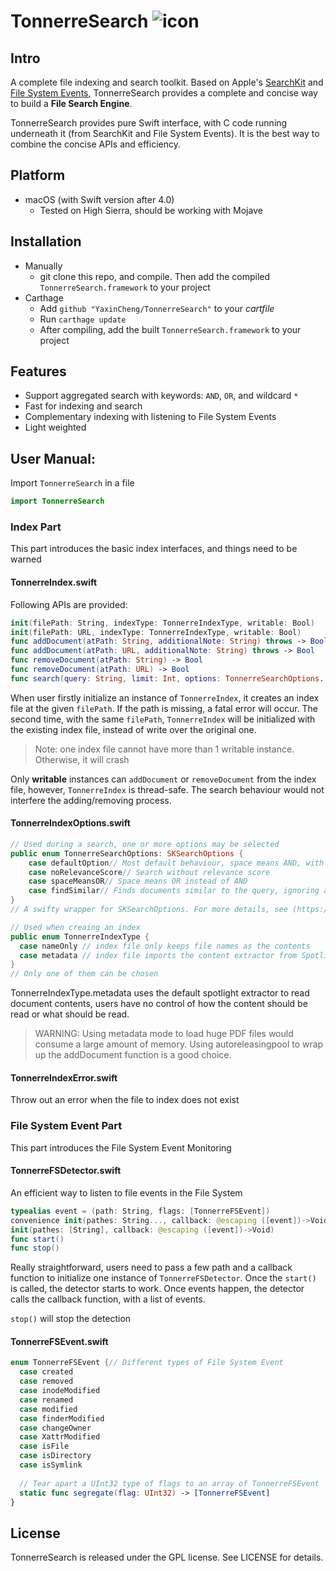 # TonnerreSearch ![icon](https://user-images.githubusercontent.com/13768613/41316616-35a65846-6e69-11e8-8687-d9f3b31fc921.png)

## Intro

A complete file indexing and search toolkit. Based on Apple's [SearchKit](https://developer.apple.com/documentation/coreservices/search_kit) and [File System Events](https://developer.apple.com/documentation/coreservices/file_system_events), TonnerreSearch provides a complete and concise way to build a **File Search Engine**. 

TonnerreSearch provides pure Swift interface, with C code running underneath it (from SearchKit and File System Events). It is the best way to combine the concise APIs and efficiency.

## Platform

- macOS (with Swift version after 4.0)
  - Tested on High Sierra, should be working with Mojave

## Installation

- Manually
  - git clone this repo, and compile. Then add the compiled `TonnerreSearch.framework` to your project
- Carthage
  - Add `github "YaxinCheng/TonnerreSearch"` to your *cartfile*
  - Run `carthage update`
  - After compiling, add the built `TonnerreSearch.framework` to your project

## Features

- Support aggregated search with keywords: `AND`, `OR`, and wildcard `*` 
- Fast for indexing and search
- Complementary indexing with listening to File System Events
- Light weighted

## User Manual:

Import `TonnerreSearch` in a file

```swift
import TonnerreSearch
```
### Index Part

This part introduces the basic index interfaces, and things need to be warned

#### TonnerreIndex.swift

Following APIs are provided:

```swift
init(filePath: String, indexType: TonnerreIndexType, writable: Bool)
init(filePath: URL, indexType: TonnerreIndexType, writable: Bool)
func addDocument(atPath: String, additionalNote: String) throws -> Bool
func addDocument(atPath: URL, additionalNote: String) throws -> Bool
func removeDocument(atPath: String) -> Bool
func removeDocument(atPath: URL) -> Bool
func search(query: String, limit: Int, options: TonnerreSearchOptions..., timeLimit: Double) -> [URL]
```

When user firstly initialize an instance of `TonnerreIndex`, it creates an index file at the given `filePath`. If the path is missing, a fatal error will occur. The second time, with the same `filePath`, `TonnerreIndex` will be initialized with the existing index file, instead of write over the original one.

> Note: one index file cannot have more than 1 writable instance. Otherwise, it will crash

Only **writable** instances can `addDocument` or `removeDocument` from the index file, however, `TonnerreIndex` is thread-safe. The search behaviour would not interfere the adding/removing process.

#### TonnerreIndexOptions.swift

```swift
// Used during a search, one or more options may be selected
public enum TonnerreSearchOptions: SKSearchOptions {
    case defaultOption// Most default behaviour, space means AND, with relevance score
    case noRelevanceScore// Search without relevance score
    case spaceMeansOR// Space means OR instead of AND
    case findSimilar// Finds documents similar to the query, ignoring all search operators like AND OR
}
// A swifty wrapper for SKSearchOptions. For more details, see (https://developer.apple.com/documentation/coreservices/sksearchoptions)
```

```swift
// Used when creaing an index
public enum TonnerreIndexType {
  case nameOnly // index file only keeps file names as the contents
  case metadata // index file imports the content extractor from Spotlight, and keeps the document contents in the file
}
// Only one of them can be chosen
```

TonnerreIndexType.metadata uses the default spotlight extractor to read document contents, users have no control of how the content should be read or what should be read. 

> WARNING: Using metadata mode to load huge PDF files would consume a large amount of memory. Using autoreleasingpool to wrap up the addDocument function is a good choice.

#### TonnerreIndexError.swift

Throw out an error when the file to index does not exist

### File System Event Part

This part introduces the File System Event Monitoring

#### TonnerreFSDetector.swift

An efficient way to listen to file events in the File System

```swift
typealias event = (path: String, flags: [TonnerreFSEvent])
convenience init(pathes: String..., callback: @escaping ([event])->Void)
init(pathes: [String], callback: @escaping ([event])->Void)
func start()
func stop()
```

Really straightforward, users need to pass a few path and a callback function to initialize one instance of `TonnerreFSDetector`. Once the `start()` is called, the detector starts to work. Once events happen, the detector calls the callback function, with a list of events. 

`stop()` will stop the detection

#### TonnerreFSEvent.swift

```swift
enum TonnerreFSEvent {// Different types of File System Event
  case created       
  case removed       
  case inodeModified 
  case renamed       
  case modified      
  case finderModified
  case changeOwner   
  case XattrModified 
  case isFile        
  case isDirectory   
  case isSymlink     
  
  // Tear apart a UInt32 type of flags to an array of TonnerreFSEvent
  static func segregate(flag: UInt32) -> [TonnerreFSEvent]
}
```

## License

TonnerreSearch is released under the GPL license. See LICENSE for details.
